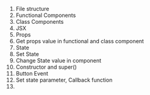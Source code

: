 1. File structure
2. Functional Components
3. Class Components
4. JSX
5. Props
6. Get props value in functional and class component
7. State
8. Set State
9. Change State value in component
10. Constructor and super()
11. Button Event
12. Set state parameter, Callback function
13. 